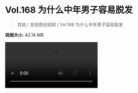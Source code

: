 # Vol.168 为什么中年男子容易脱发

> 其他 / 其他原创视频 / Vol.168 为什么中年男子容易脱发

**视频大小**: 42.14 MB

<div class="video"><video src="https://file.hsyhx.top/archive/混乱博物馆/Vol/168.mp4" controls preload>🤔 您的浏览器不支持 video 标签</video></div>